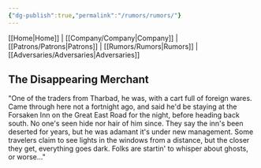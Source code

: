 ```yaml
---
{"dg-publish":true,"permalink":"/rumors/rumors/"}
---
```



[[Home\|Home]] | [[Company/Company\|Company]] | [[Patrons/Patrons\|Patrons]] | [[Rumors/Rumors\|Rumors]] | [[Adversaries/Adversaries\|Adversaries]]
## The Disappearing Merchant
"One of the traders from Tharbad, he was, with a cart full of foreign wares. Came through here not a fortnight ago, and said he'd be staying at the Forsaken Inn on the Great East Road for the night, before heading back south. No one's seen hide nor hair of him since. They say the inn's been deserted for years, but he was adamant it's under new management. Some travelers claim to see lights in the windows from a distance, but the closer they get, everything goes dark. Folks are startin' to whisper about ghosts, or worse..."